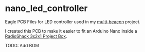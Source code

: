 # nano_led_controller
Eagle PCB Files for LED controller used in my [multi-beacon](https://github.com/johnmyrda/multi-beacon) project.

I created this PCB to make it easier to fit an Arduino Nano inside a [RadioShack 3x2x1 Project Box](https://www.radioshack.com/products/radioshack-project-enclosure-3x2x1).

TODO: Add BOM
